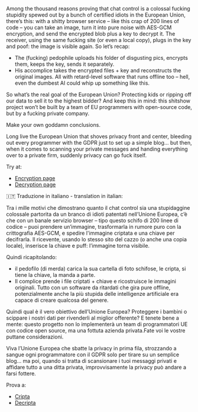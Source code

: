 Among the thousand reasons proving that chat control is a colossal fucking stupidity spewed out by a bunch of certified idiots in the European Union, there’s this: with a shitty browser service – like this crap of 200 lines of code – you can take an image, turn it into pure noise with AES-GCM encryption, and send the encrypted blob plus a key to decrypt it. The receiver, using the same fucking site (or even a local copy), plugs in the key and poof: the image is visible again. So let’s recap:

- The (fucking) pedophile uploads his folder of disgusting pics, encrypts them, keeps the key, sends it separately.
- His accomplice takes the encrypted files + key and reconstructs the original images.
All with retard-level software that runs offline too – hell, even the dumbest AI could whip up something like this.

So what’s the real goal of the European Union? Protecting kids or ripping off our data to sell it to the highest bidder? And keep this in mind: this shitshow project won’t be built by a team of EU programmers with open-source code, but by a fucking private company.

Make your own goddamn conclusions.

Long live the European Union that shoves privacy front and center, bleeding out every programmer with the GDPR just to set up a simple blog... but then, when it comes to scanning your private messages and handing everything over to a private firm, suddenly privacy can go fuck itself.

  
Try at:  
- [Encryption page](https://eduardo-bolognini.github.io/decription-and-decription-image/encript.html)  
- [Decryption page](https://eduardo-bolognini.github.io/decription-and-decription-image/decription.html)
  
🇮🇹 Traduzione in italiano - translation in italian:

Tra i mille motivi che dimostrano quanto il chat control sia una stupidaggine colossale partorita da un branco di idioti patentati nell’Unione Europea, c’è che con un banale servizio browser – tipo questo schifo di 200 linee di codice – puoi prendere un’immagine, trasformarla in rumore puro con la crittografia AES-GCM, e spedire l'immagine criptata e una chiave per decifrarla. Il ricevente, usando lo stesso sito del cazzo (o anche una copia locale), inserisce la chiave e puff: l’immagine torna visibile. 

Quindi ricapitolando:
- il pedofilo (di merda) carica la sua cartella di foto schifose, le cripta, si tiene la chiave, la manda a parte.
- Il complice prende i file criptati + chiave e ricostruisce le immagini originali.
Tutto con un software da ritardati che gira pure offline, potenzialmente anche la più stupida delle intelligenze artificiale era capace di creare qualcosa del genere.

Quindi qual è il vero obiettivo dell’Unione Europea? Proteggere i bambini o scippare i nostri dati per rivenderli al miglior offerente? E tenete bene a mente: questo progetto non lo implementerà un team di programmatori UE con codice open source, ma una fottuta azienda privata.Fate voi le vostre puttane considerazioni.

Viva l’Unione Europea che sbatte la privacy in prima fila, strozzando a sangue ogni programmatore con il GDPR solo per tirare su un semplice blog... ma poi, quando si tratta di scansionare i tuoi messaggi privati e affidare tutto a una ditta privata, improvvisamente la privacy può andare a farsi fottere.

Prova a:
- [Cripta](https://eduardo-bolognini.github.io/decription-and-decription-image/encript.html)  
- [Decripta](https://eduardo-bolognini.github.io/decription-and-decription-image/decription.html) 
